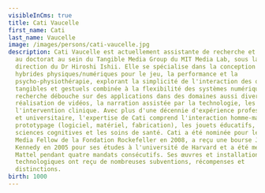 ```yaml
---
visibleInCms: true
title: Cati Vaucelle
first_name: Cati
last_name: Vaucelle
image: /images/persons/cati-vaucelle.jpg
description: Cati Vaucelle est actuellement assistante de recherche et candidate
  au doctorat au sein du Tangible Media Group du MIT Media Lab, sous la
  direction du Dr Hiroshi Ishii. Elle se spécialise dans la conception d'objets
  hybrides physiques/numériques pour le jeu, la performance et la
  psycho-physiothérapie, explorant la simplicité de l'interaction des objets
  tangibles et gestuels combinée à la flexibilité des systèmes numériques. Cette
  recherche débouche sur des applications dans des domaines aussi divers que la
  réalisation de vidéos, la narration assistée par la technologie, les jeux et
  l'intervention clinique. Avec plus d'une décennie d'expérience professionnelle
  et universitaire, l'expertise de Cati comprend l'interaction homme-machine, le
  prototypage (logiciel, matériel, fabrication), les jouets éducatifs, les
  sciences cognitives et les soins de santé. Cati a été nominée pour le prix New
  Media Fellow de la Fondation Rockefeller en 2008, a reçu une bourse John F.
  Kennedy en 2005 pour ses études à l'université de Harvard et a été membre de
  Mattel pendant quatre mandats consécutifs. Ses œuvres et installations
  technologiques ont reçu de nombreuses subventions, récompenses et
  distinctions.
birth: 1000
---
```

